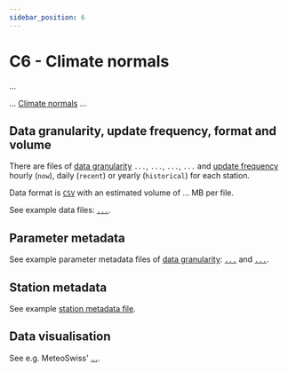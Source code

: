 ```yaml
---
sidebar_position: 6
---
```


# C6 - Climate normals
... 

... [Climate normals](https://www.meteoswiss.admin.ch/climate/the-climate-of-switzerland/climate-normals.html) ...

## Data granularity, update frequency, format and volume
There are files of [data granularity](https://github.com/MeteoSwiss/opendata-download?tab=readme-ov-file#data-granularity) `...`, `...`, `...`, `...` and [update frequency](https://github.com/MeteoSwiss/opendata-download/blob/main/README.md#update-frequency) hourly (`now`), daily (`recent`) or yearly (`historical`) for each station.

Data format is [`CSV`](https://github.com/MeteoSwiss/opendata-download?tab=readme-ov-file#column-separators-decimal-dividers-and-missing-values) with an estimated volume of ... MB per file.

See example data files: [`...`](#not-available).

## Parameter metadata
See example parameter metadata files of [data granularity](https://github.com/MeteoSwiss/opendata-download?tab=readme-ov-file#data-granularity): [`...`](#not-available) and [`...`](#not-available).

<!-- ### Codes -->
<!-- ... -->

## Station metadata
See example [station metadata file](#not-available).

## Data visualisation
See e.g. MeteoSwiss' [...](#not-available).
